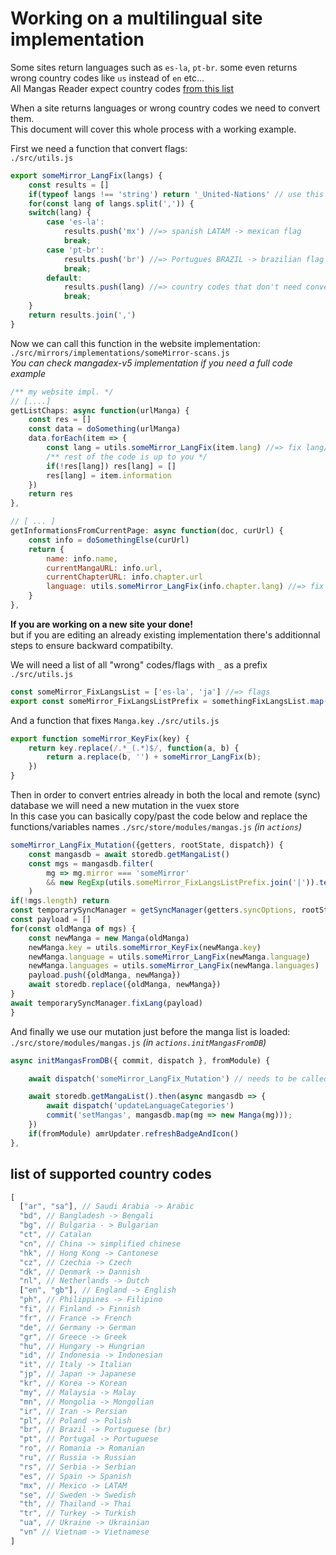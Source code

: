 # Working on a multilingual site implementation

Some sites return languages such as `es-la`, `pt-br`. some even returns wrong country codes like `us` instead of `en` etc...  
All Mangas Reader expect country codes [from this list](#list-of-supported-country-codes)  

When a site returns languages or wrong country codes we need to convert them.  
This document will cover this whole process with a working example.


First we need a function that convert flags:  
`./src/utils.js`
```js
export someMirror_LangFix(langs) {
    const results = []
    if(typeof langs !== 'string') return '_United-Nations' // use this flag for unexpected languages
    for(const lang of langs.split(',')) {
    switch(lang) {
        case 'es-la':
            results.push('mx') //=> spanish LATAM -> mexican flag
            break;
        case 'pt-br':
            results.push('br') //=> Portugues BRAZIL -> brazilian flag
            break;
        default:
            results.push(lang) //=> country codes that don't need conversion
            break;
    }
    return results.join(',')
}
```
Now we can call this function in the website implementation:
`./src/mirrors/implementations/someMirror-scans.js`  
*You can check mangadex-v5 implementation if you need a full code example*
```js
/** my website impl. */
// [....]
getListChaps: async function(urlManga) {
    const res = []  
    const data = doSomething(urlManga)
    data.forEach(item => {
        const lang = utils.someMirror_LangFix(item.lang) //=> fix lang/flag
        /** rest of the code is up to you */
        if(!res[lang]) res[lang] = []
        res[lang] = item.information
    })
    return res
},

// [ ... ]
getInformationsFromCurrentPage: async function(doc, curUrl) {
    const info = doSomethingElse(curUrl)
    return {
        name: info.name,
        currentMangaURL: info.url,
        currentChapterURL: info.chapter.url
        language: utils.someMirror_LangFix(info.chapter.lang) //=> fix lang/flag
    }
},
```
**If you are working on a new site your done!**  
but if you are editing an already existing implementation there's additionnal steps to ensure backward compatibilty.

We will need a list of all "wrong" codes/flags with `_` as a prefix  
`./src/utils.js`
```js
const someMirror_FixLangsList = ['es-la', 'ja'] //=> flags
export const someMirror_FixLangsListPrefix = somethingFixLangsList.map(e => '_'+e) //=> flags with _prefix
```
And a function that fixes `Manga.key`
`./src/utils.js`
```js
export function someMirror_KeyFix(key) {
    return key.replace(/.*_(.*)$/, function(a, b) {
        return a.replace(b, '') + someMirror_LangFix(b);
    })
}
```
Then in order to convert entries already in both the local and remote (sync) database we will need a new mutation in the vuex store  
In this case you can basically copy/past the code below and replace the functions/variables names
`./src/store/modules/mangas.js` *(in `actions`)*
```js
someMirror_LangFix_Mutation({getters, rootState, dispatch}) {
    const mangasdb = await storedb.getMangaList()
    const mgs = mangasdb.filter(
        mg => mg.mirror === 'someMirror'
        && new RegExp(utils.someMirror_FixLangsListPrefix.join('|')).test(mg.key)
    )
if(!mgs.length) return
const temporarySyncManager = getSyncManager(getters.syncOptions, rootState, dispatch)
const payload = []
for(const oldManga of mgs) {
    const newManga = new Manga(oldManga)
    newManga.key = utils.someMirror_KeyFix(newManga.key)
    newManga.language = utils.someMirror_LangFix(newManga.language)
    newManga.languages = utils.someMirror_LangFix(newManga.languages)
    payload.push({oldManga, newManga})
    await storedb.replace({oldManga, newManga}) 
}
await temporarySyncManager.fixLang(payload)
}
```
And finally we use our mutation just before the manga list is loaded:  
`./src/store/modules/mangas.js` *(in `actions.initMangasFromDB`)*
```js
async initMangasFromDB({ commit, dispatch }, fromModule) {

    await dispatch('someMirror_LangFix_Mutation') // needs to be called before storedb.getMangaList()

    await storedb.getMangaList().then(async mangasdb => {
        await dispatch('updateLanguageCategories')
        commit('setMangas', mangasdb.map(mg => new Manga(mg)));
    })
    if(fromModule) amrUpdater.refreshBadgeAndIcon()
},
```

## list of supported country codes
```js
[
  ["ar", "sa"], // Saudi Arabia -> Arabic
  "bd", // Bangladesh -> Bengali
  "bg", // Bulgaria - > Bulgarian
  "ct", // Catalan
  "cn", // China -> simplified chinese
  "hk", // Hong Kong -> Cantonese
  "cz", // Czechia -> Czech
  "dk", // Denmark -> Dannish
  "nl", // Netherlands -> Dutch
  ["en", "gb"], // England -> English
  "ph", // Philippines -> Filipino
  "fi", // Finland -> Finnish
  "fr", // France -> French
  "de", // Germany -> German
  "gr", // Greece -> Greek
  "hu", // Hungary -> Hungrian
  "id", // Indonesia -> Indonesian 
  "it", // Italy -> Italian
  "jp", // Japan -> Japanese
  "kr", // Korea -> Korean
  "my", // Malaysia -> Malay
  "mn", // Mongolia -> Mongolian
  "ir", // Iran -> Persian
  "pl", // Poland -> Polish
  "br", // Brazil -> Portuguese (br)
  "pt", // Portugal -> Portuguese
  "ro", // Romania -> Romanian
  "ru", // Russia -> Russian
  "rs", // Serbia -> Serbian
  "es", // Spain -> Spanish
  "mx", // Mexico -> LATAM
  "se", // Sweden -> Swedish
  "th", // Thailand -> Thai
  "tr", // Turkey -> Turkish
  "ua", // Ukraine -> Ukrainian 
  "vn" // Vietnam -> Vietnamese
]
```
